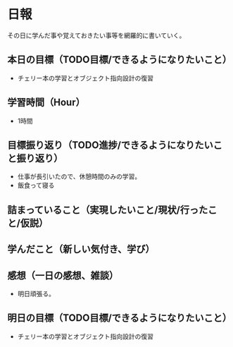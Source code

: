 # 日報
その日に学んだ事や覚えておきたい事等を網羅的に書いていく。
## 本日の目標（TODO目標/できるようになりたいこと）
- チェリー本の学習とオブジェクト指向設計の復習
## 学習時間（Hour）
- 1時間
## 目標振り返り（TODO進捗/できるようになりたいこと振り返り）
- 仕事が長引いたので、休憩時間のみの学習。
- 飯食って寝る
## 詰まっていること（実現したいこと/現状/行ったこと/仮説）

## 学んだこと（新しい気付き、学び）
 
## 感想（一日の感想、雑談） 
- 明日頑張る。
## 明日の目標（TODO目標/できるようになりたいこと）
- チェリー本の学習とオブジェクト指向設計の復習